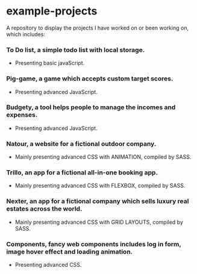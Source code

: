 # example-projects
A repository to display the projects I have worked on or been working on, which includes:

### To Do list, a simple todo list with local storage.
  * Presenting basic javaScript.

### Pig-game, a game which accepts custom target scores.
  * Presenting advanced JavaScript.

### Budgety, a tool helps people to manage the incomes and expenses.
  * Presenting advanced JavaScript.

### Natour, a website for a fictional outdoor company.
  * Mainly presenting advanced CSS with ANIMATION, compiled by SASS.

### Trillo, an app for a fictional all-in-one booking app.
  * Mainly presenting advanced CSS with FLEXBOX, compiled by SASS.

### Nexter, an app for a fictional company which sells luxury real estates across the world.
  * Mainly presenting advanced CSS with GRID LAYOUTS, compiled by SASS.

### Components, fancy web components includes log in form, image hover effect and loading animation.
  * Presenting advanced CSS.